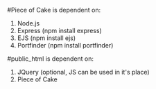 #Piece of Cake is dependent on:
1. Node.js
2. Express (npm install express)
3. EJS (npm install ejs)
4. Portfinder (npm install portfinder)

#public_html is dependent on:
1. JQuery (optional, JS can be used in it's place)
2. Piece of Cake
